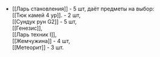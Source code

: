 - [[Ларь становления]] - 5 шт, даёт предметы на выбор:  
    [[Тюк камей 4 ур]]. - 2 шт,  
    [[Сундук рун G2]] - 5 шт,  
    [[Генезис]],  
    [[Ларь техник I]],  
    [[Жемчужина]] - 4 шт,  
    [[Метеорит]] - 3 шт.